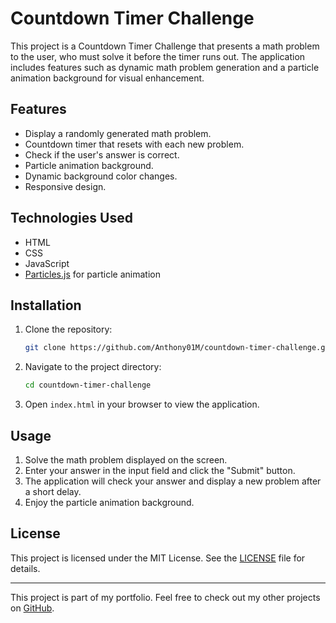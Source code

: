 # Countdown Timer Challenge

This project is a Countdown Timer Challenge that presents a math problem to the user, who must solve it before the timer runs out. The application includes features such as dynamic math problem generation and a particle animation background for visual enhancement.

## Features

- Display a randomly generated math problem.
- Countdown timer that resets with each new problem.
- Check if the user's answer is correct.
- Particle animation background.
- Dynamic background color changes.
- Responsive design.

## Technologies Used

- HTML
- CSS
- JavaScript
- [Particles.js](https://vincentgarreau.com/particles.js/) for particle animation

## Installation

1. Clone the repository:
    ```sh
    git clone https://github.com/Anthony01M/countdown-timer-challenge.git
    ```
2. Navigate to the project directory:
    ```sh
    cd countdown-timer-challenge
    ```
3. Open `index.html` in your browser to view the application.

## Usage

1. Solve the math problem displayed on the screen.
2. Enter your answer in the input field and click the "Submit" button.
3. The application will check your answer and display a new problem after a short delay.
4. Enjoy the particle animation background.

## License

This project is licensed under the MIT License. See the [LICENSE](LICENSE) file for details.

---

This project is part of my portfolio. Feel free to check out my other projects on [GitHub](https://github.com/Anthony01M).